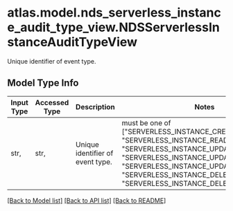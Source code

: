 # atlas.model.nds_serverless_instance_audit_type_view.NDSServerlessInstanceAuditTypeView

Unique identifier of event type.

## Model Type Info
Input Type | Accessed Type | Description | Notes
------------ | ------------- | ------------- | -------------
str,  | str,  | Unique identifier of event type. | must be one of ["SERVERLESS_INSTANCE_CREATED", "SERVERLESS_INSTANCE_READY", "SERVERLESS_INSTANCE_UPDATE_SUBMITTED", "SERVERLESS_INSTANCE_UPDATE_STARTED", "SERVERLESS_INSTANCE_UPDATE_COMPLETED", "SERVERLESS_INSTANCE_DELETE_SUBMITTED", "SERVERLESS_INSTANCE_DELETED", ] 

[[Back to Model list]](../../README.md#documentation-for-models) [[Back to API list]](../../README.md#documentation-for-api-endpoints) [[Back to README]](../../README.md)

